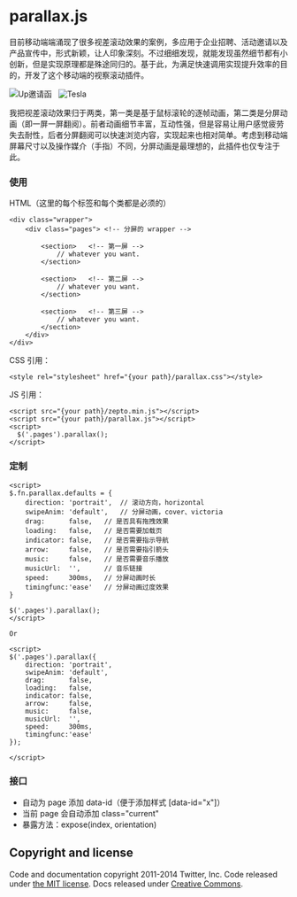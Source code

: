 parallax.js
===========

目前移动端端涌现了很多视差滚动效果的案例，多应用于企业招聘、活动邀请以及产品宣传中，形式新颖，让人印象深刻。不过细细发现，就能发现虽然细节都有小创新，但是实现原理都是殊途同归的。基于此，为满足快速调用实现提升效率的目的，开发了这个移动端的视察滚动插件。

![Up邀请函](https://raw.githubusercontent.com/hahnzhu/parallax.js/master/assets/gif/invitation.gif)&nbsp;&nbsp;&nbsp;![Tesla](https://raw.githubusercontent.com/hahnzhu/parallax.js/master/assets/gif/tesla.gif)

我把视差滚动效果归于两类，第一类是基于鼠标滚轮的逐帧动画，第二类是分屏动画（即一屏一屏翻阅）。前者动画细节丰富，互动性强，但是容易让用户感觉疲劳失去耐性，后者分屏翻阅可以快速浏览内容，实现起来也相对简单。考虑到移动端屏幕尺寸以及操作媒介（手指）不同，分屏动画是最理想的，此插件也仅专注于此。



### 使用

HTML（这里的每个标签和每个类都是必须的）
```
<div class="wrapper">
	<div class="pages">	<!-- 分屏的 wrapper -->
		
		<section>	<!-- 第一屏 -->
		   	// whatever you want.
		</section>
	
		<section>	<!-- 第二屏 -->
			// whatever you want.
		</section>
	
		<section>	<!-- 第三屏 -->
			// whatever you want.
		</section>
	</div>
</div>
```

CSS 引用：
```
<style rel="stylesheet" href="{your path}/parallax.css"></style>
```

JS 引用：
```
<script src="{your path}/zepto.min.js"></script>
<script src="{your path}/parallax.js"></script>
<script>
  $('.pages').parallax();
</script>
```

### 定制
```
<script>
$.fn.parallax.defaults = {
	direction: 'portrait',	// 滚动方向，horizontal
	swipeAnim: 'default', 	// 分屏动画，cover、victoria
	drag:      false,  	// 是否具有拖拽效果
	loading:   false,  	// 是否需要加载页
	indicator: false,  	// 是否需要指示导航
	arrow:     false,  	// 是否需要指引箭头
	music:     false,  	// 是否需要音乐播放
	musicUrl:  '',     	// 音乐链接
	speed:     300ms,  	// 分屏动画时长
	timingfunc:'ease' 	// 分屏动画过度效果
}

$('.pages').parallax();
</script>

Or

<script>
$('.pages').parallax({
	direction: 'portrait',
	swipeAnim: 'default',
	drag:      false,
	loading:   false,
	indicator: false,
	arrow:     false,
	music:     false,
	musicUrl:  '',
	speed:     300ms,
	timingfunc:'ease'
});

</script>
```

### 接口

* 自动为 page 添加 data-id（便于添加样式 [data-id="x"]）
* 当前 page 会自动添加 class="current"
* 暴露方法：expose(index, orientation)



## Copyright and license

Code and documentation copyright 2011-2014 Twitter, Inc. Code released under [the MIT license](LICENSE). Docs released under [Creative Commons](docs/LICENSE).
